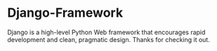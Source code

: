 # Django-Framework
Django is a high-level Python Web framework that encourages rapid development and clean, pragmatic design. Thanks for checking it out.
